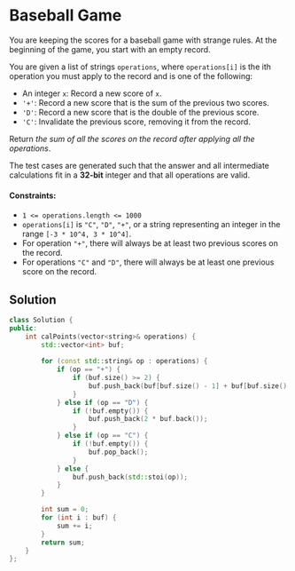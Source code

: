 # Baseball Game
You are keeping the scores for a baseball game with strange rules. At the beginning of the game, you start with an empty record.

You are given a list of strings `operations`, where `operations[i]` is the ith operation you must apply to the record and is one of the following:

- An integer `x`: Record a new score of `x`.
- `'+'`: Record a new score that is the sum of the previous two scores.
- `'D'`: Record a new score that is the double of the previous score.
- `'C'`: Invalidate the previous score, removing it from the record.

Return *the sum of all the scores on the record after applying all the operations*.

The test cases are generated such that the answer and all intermediate calculations fit in a **32-bit** integer and that all operations are valid.

#### Constraints:
- `1 <= operations.length <= 1000`
- `operations[i]` is `"C"`, `"D"`, `"+"`, or a string representing an integer in the range `[-3 * 10^4, 3 * 10^4]`.
- For operation `"+"`, there will always be at least two previous scores on the record.
- For operations `"C"` and `"D"`, there will always be at least one previous score on the record.

## Solution
```cpp
class Solution {
public:
    int calPoints(vector<string>& operations) {
        std::vector<int> buf;
        
        for (const std::string& op : operations) {
            if (op == "+") {
                if (buf.size() >= 2) {
                    buf.push_back(buf[buf.size() - 1] + buf[buf.size() - 2]);
                }
            } else if (op == "D") {
                if (!buf.empty()) {
                    buf.push_back(2 * buf.back());
                }
            } else if (op == "C") {
                if (!buf.empty()) {
                    buf.pop_back();
                }
            } else {
                buf.push_back(std::stoi(op));
            }
        }

        int sum = 0;
        for (int i : buf) {
            sum += i;
        }
        return sum;
    }
};
```